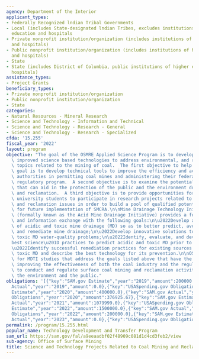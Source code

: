 ```yaml
---
agency: Department of the Interior
applicant_types:
- Federally Recognized lndian Tribal Governments
- Local (includes State-designated lndian Tribes, excludes institutions of higher
  education and hospitals
- Private nonprofit institution/organization (includes institutions of higher education
  and hospitals)
- Public nonprofit institution/organization (includes institutions of higher education
  and hospitals)
- State
- State (includes District of Columbia, public institutions of higher education and
  hospitals)
assistance_types:
- Project Grants
beneficiary_types:
- Private nonprofit institution/organization
- Public nonprofit institution/organization
- State
categories:
- Natural Resources - Mineral Research
- Science and Technology - Information and Technical
- Science and Technology - Research - General
- Science and Technology - Research - Specialized
cfda: '15.255'
fiscal_year: '2022'
layout: program
objective: "The goal of the OSMRE Applied Science Program is to develop and demonstrate\
  \ improved science based technologies to address environmental, and restoration\
  \ topics related to the mining of coal.  The first objective to help us meet this\
  \ goal is to develop technical tools to improve the efficiency and accuracy of regulatory\
  \ authorities in permitting coal mines and administering their federally approved\
  \ regulatory program.  A second objective is to examine the potential for new technologies\
  \ that can aid in the protection of the public and the environment during mining\
  \ and reclamation.  A third objective is to provide opportunities for college and\
  \ university students to participate in research projects related to coal mining\
  \ and reclamation issues in order to build a pool of qualified potential applicants\
  \ for future implementation of SMCRA.\n\nMine Drainage Technology Initiative (MDTI)\
  \ (formally known as the Acid Mine Drainage Initiative) provides a forum for collaboration\
  \ and information exchange with the following goals:\n\u2022Develop an understanding\
  \ of acidic and toxic mine drainage (MD) so as to better predict, avoid, monitor,\
  \ and remediate mine drainage;\n\u2022Develop innovative solutions to acidic and\
  \ toxic MD water-quality problems;\n\u2022Identify, evaluate, and develop \u201C\
  best science\u201D practices to predict acidic and toxic MD prior to mining; and\n\
  \u2022Identify successful remediation practices for existing sources of acidic and\
  \ toxic MD and describe the best technology for its prevention.\n\nOSMRE is looking\
  \ for MDTI studies that address the goals listed above that have the potential for\
  \ improving the effectiveness of both the coal industry and the regulatory authority\
  \ to conduct and regulate surface coal mining and reclamation activities that protect\
  \ the environment and the public."
obligations: '[{"key":"SAM.gov Estimate","year":"2019","amount":200000.0},{"key":"SAM.gov
  Actual","year":"2019","amount":0.0},{"key":"USASpending.gov Obligations","year":"2019","amount":-21278.46},{"key":"SAM.gov
  Estimate","year":"2020","amount":400000.0},{"key":"SAM.gov Actual","year":"2020","amount":1020000.0},{"key":"USASpending.gov
  Obligations","year":"2020","amount":376925.67},{"key":"SAM.gov Estimate","year":"2021","amount":1079999.0},{"key":"SAM.gov
  Actual","year":"2021","amount":1079999.0},{"key":"USASpending.gov Obligations","year":"2021","amount":1598929.0},{"key":"SAM.gov
  Estimate","year":"2022","amount":1500000.0},{"key":"SAM.gov Actual","year":"2022","amount":200000.0},{"key":"USASpending.gov
  Obligations","year":"2022","amount":200000.0},{"key":"SAM.gov Estimate","year":"2023","amount":200000.0},{"key":"SAM.gov
  Actual","year":"2023","amount":0.0},{"key":"USASpending.gov Obligations","year":"2023","amount":1798798.48}]'
permalink: /program/15.255.html
popular_name: Technology Development and Transfer Program
sam_url: https://sam.gov/fal/a9eeaadbf02f48909c081d1d4cd3feb2/view
sub-agency: Office of Surface Mining
title: Science and Technology Projects Related to Coal Mining and Reclamation
---
```

